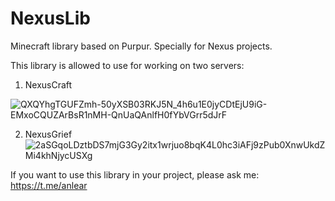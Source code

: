 # NexusLib
Minecraft library based on Purpur. Specially for Nexus projects.

This library is allowed to use for working on two servers:
1) NexusCraft

![QXQYhgTGUFZmh-50yXSB03RKJ5N_4h6u1E0jyCDtEjU9iG-EMxoCQUZArBsR1nMH-QnUaQAnlfH0fYbVGrr5dJrF](https://user-images.githubusercontent.com/55700651/186834383-1eb59445-d2d2-40cd-ad40-2f688c56f62c.jpg)

2) NexusGrief
![2aSGqoLDztbDS7mjG3Gy2itx1wrjuo8bqK4L0hc3iAFj9zPub0XnwUkdZMi4khNjycUSXg](https://user-images.githubusercontent.com/55700651/186834400-d0fbf709-ed6d-4a82-97f7-6806cd42ac4c.jpg)

If you want to use this library in your project, please ask me: https://t.me/anlear
